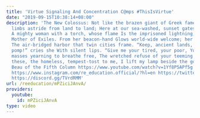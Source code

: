 ```yaml
---
title: 'Virtue Signaling And Concentration C@mps #ThisIsVirtue'
date: "2019-09-15T10:38:14+08:00"
description: 'The New Colossus: Not like the brazen giant of Greek fame, With conquering
  limbs astride from land to land; Here at our sea-washed, sunset gates shall stand
  A mighty woman with a torch, whose flame Is the imprisoned lightning, and her name
  Mother of Exiles. From her beacon-hand Glows world-wide welcome; her mild eyes command
  The air-bridged harbor that twin cities frame. “Keep, ancient lands, your storied
  pomp!” cries she With silent lips. “Give me your tired, your poor, Your huddled
  masses yearning to breathe free, The wretched refuse of your teeming shore. Send
  these, the homeless, tempest-tost to me, I lift my lamp beside the golden door!”
  Beau of the Fifth Column https://www.youtube.com/watch?v=1Yf8P5APf5g https://www.patreon.com/deadheadanimation
  https://www.instagram.com/re_education.official/?hl=en https://twitter.com/professordarwin
  https://discord.gg/TVrdRMM'
url: /reeducation/mPZiciJAnvA/
providers:
  youtube:
    id: mPZiciJAnvA
type: video
---
```

